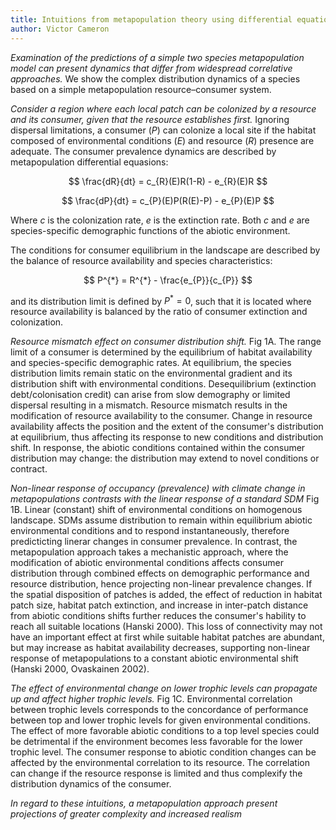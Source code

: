 ```yaml
---
title: Intuitions from metapopulation theory using differential equations of a simple bottom-up model
author: Victor Cameron
---
```


*Examination of the predictions of a simple two species metapopulation model can present dynamics that differ from widespread correlative approaches.*
We show the complex distribution dynamics of a species based on a simple metapopulation resource–consumer system.

*Consider a region where each local patch can be colonized by a resource and its consumer, given that the resource establishes first.*
Ignoring dispersal limitations, a consumer ($P$) can colonize a local site if the habitat composed of environmental conditions ($E$) and resource ($R$) presence are adequate. 
The consumer prevalence dynamics are described by metapopulation differential equasions:

$$
\frac{dR}{dt} = c_{R}(E)R(1-R) - e_{R}(E)R
$$

$$
\frac{dP}{dt} = c_{P}(E)P(R(E)-P) - e_{P}(E)P
$$

Where $c$ is the colonization rate, $e$ is the extinction rate. Both $c$ and $e$ are species-specific demographic functions of the abiotic environment. 

The conditions for consumer equilibrium in the landscape are described by the balance of resource availability and species characteristics:

$$
P^{*} = R^{*} - \frac{e_{P}}{c_{P}}
$$

and its distribution limit is defined by $P^{*} = 0$, such that it is located where resource availability is balanced by the ratio of consumer extinction and colonization.


*Resource mismatch effect on consumer distribution shift.*
Fig 1A.
The range limit of a consumer is determined by the equilibrium of habitat availability and species-specific demographic rates.
At equilibrium, the species distribution limits remain static on the environmental gradient and its distribution shift with environmental conditions.
Desequilibrium (extinction debt/colonisation credit) can arise from slow demography or limited dispersal resulting in a mismatch.
Resource mismatch results in the modification of resource availability to the consumer.
Change in resource availability affects the position and the extent of the consumer's distribution at equilibrium, thus affecting its response to new conditions and distribution shift.
In response, the abiotic conditions contained within the consumer distribution may change: the distribution may extend to novel conditions or contract. 

*Non-linear response of occupancy (prevalence) with climate change in metapopulations contrasts with the linear response of a standard SDM*
Fig 1B.
Linear (constant) shift of environmental conditions on homogenous landscape.
SDMs assume distribution to remain within equilibrium abiotic environmental conditions and to respond instantaneously, therefore predicticting linerar changes in consumer prevalence.
In contrast, the metapopulation approach takes a mechanistic approach, where the modification of abiotic environmental conditions affects consumer distribution through combined effects on demographic performance and resource distribution, hence projecting non-linear prevalence changes.
If the spatial disposition of patches is added, the effect of reduction in habitat patch size, habitat patch extinction, and increase in inter-patch distance from abiotic conditions shifts further reduces the consumer's hability to reach all suitable locations (Hanski 2000). This loss of connectivity may not have an important effect at first while suitable habitat patches are abundant, but may increase as habitat availability decreases, supporting non-linear response of metapopulations to a constant abiotic environmental shift (Hanski 2000, Ovaskainen 2002).

*The effect of environmental change on lower trophic levels can propagate up and affect higher trophic levels.*
Fig 1C.
Environmental correlation between trophic levels corresponds to the concordance of performance between top and lower trophic levels for given environmental conditions.
The effect of more favorable abiotic conditions to a top level species could be detrimental if the environment becomes less favorable for the lower trophic level.
The consumer response to abiotic condition changes can be affected by the environmental correlation to its resource. 
The correlation can change if the resource response is limited and thus complexify the distribution dynamics of the consumer.


*In regard to these intuitions, a metapopulation approach present projections of greater complexity and increased realism*